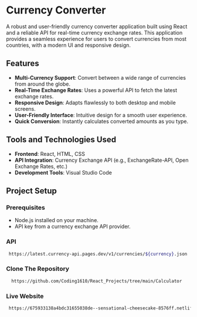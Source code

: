 # Currency Converter

A robust and user-friendly currency converter application built using React and a reliable API for real-time currency exchange rates. This application provides a seamless experience for users to convert currencies from most countries, with a modern UI and responsive design.

## Features

- **Multi-Currency Support**: Convert between a wide range of currencies from around the globe.
- **Real-Time Exchange Rates**: Uses a powerful API to fetch the latest exchange rates.
- **Responsive Design**: Adapts flawlessly to both desktop and mobile screens.
- **User-Friendly Interface**: Intuitive design for a smooth user experience.
- **Quick Conversion**: Instantly calculates converted amounts as you type.

## Tools and Technologies Used
- **Frontend**: React, HTML, CSS
- **API Integration**: Currency Exchange API (e.g., ExchangeRate-API, Open Exchange Rates, etc.)
- **Development Tools**: Visual Studio Code

## Project Setup

### Prerequisites
- Node.js installed on your machine.
- API key from a currency exchange API provider.

### API
   ```bash
    https://latest.currency-api.pages.dev/v1/currencies/${currency}.json
   ```
  
### Clone The Repository
   ```bash
     https://github.com/Coding1610/React_Projects/tree/main/Calculator
   ```

### Live Website
   ```bash
    https://675933138a4bdc31655038de--sensational-cheesecake-8576ff.netlify.app/
   ```
